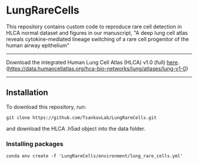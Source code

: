 # LungRareCells
This repository contains custom code to reproduce rare cell detection in HLCA normal dataset and figures in our manuscript, "A deep lung cell atlas reveals cytokine-mediated lineage switching of a rare cell progenitor of the human airway epithelium"

---- 

Download the integrated Human Lung Cell Atlas (HLCA) v1.0 (full) [here](https://data.humancellatlas.org/hca-bio-networks/lung/atlases/lung-v1-0). (https://data.humancellatlas.org/hca-bio-networks/lung/atlases/lung-v1-0)

----

## Installation

To download this repository, run:

```
git clone https://github.com/TsankovLab/LungRareCells.git
```

and download the HLCA .h5ad object into the data folder.

### Installing packages

```
conda env create -f 'LungRareCells/environment/lung_rare_cells.yml'
```
